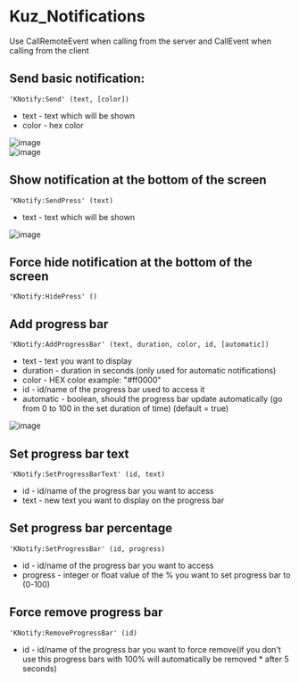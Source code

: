 # Kuz_Notifications
Use CallRemoteEvent when calling from the server and CallEvent when calling from the client



## Send basic notification:
```
'KNotify:Send' (text, [color])
```
* text - text which will be shown<br/>
* color - hex color<br/>

![image](https://i.imgur.com/KBmB0Xr.png)<br/>
![image](https://i.imgur.com/YL0eUu7.png)

## Show notification at the bottom of the screen
```
'KNotify:SendPress' (text)
```
* text - text which will be shown<br/>

![image](https://i.imgur.com/ZuIORua.png)

## Force hide notification at the bottom of the screen
```
'KNotify:HidePress' ()
```
## Add progress bar
```
'KNotify:AddProgressBar' (text, duration, color, id, [automatic])
```
* text - text you want to display<br/>
* duration - duration in seconds (only used for automatic notifications)<br/>
* color - HEX color example: "#ff0000"<br/>
* id - id/name of the progress bar used to access it <br/>
* automatic - boolean, should the progress bar update automatically (go from 0 to 100 in the set duration of time) (default = true)<br/>

![image](https://i.imgur.com/ShrrmYa.png)

## Set progress bar text
```
'KNotify:SetProgressBarText' (id, text)
```
* id - id/name of the progress bar you want to access<br/>
* text - new text you want to display on the progress bar<br/>

## Set progress bar percentage
```
'KNotify:SetProgressBar' (id, progress)
```
* id - id/name of the progress bar you want to access<br/>
* progress - integer or float value of the % you want to set progress bar to (0-100)<br/>

## Force remove progress bar
```
'KNotify:RemoveProgressBar' (id)
```
* id - id/name of the progress bar you want to force remove(if you don't use this progress bars with 100% will automatically be removed * after 5 seconds)<br/>
